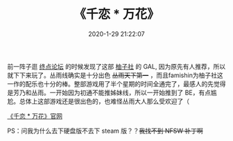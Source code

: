 ﻿---
title: 《千恋 * 万花》
date: 2020-1-29 21:22:07
categories:
- Review
tags:
- Game
- Stuff
---

前一阵子逛 [终点论坛](https://bbs.zdfx.net/) 的时候发现了这部 [柚子社](https://www.yuzusoft.com/) 的 GAL, 因为原先有人推荐，所以就下下来玩了。丛雨线确实是十分出色 ~~丛雨天下第一~~ ，而且famishin为柚子社这一作的配乐也十分的棒。整部游戏用了半个星期的时间全通完了，最感人的先觉得是芳乃和丛雨。一开始因为初通不能推姊妹线，所以一开始推到了 BE，有点尴尬。总体上这部游戏还是很出色的，也难怪丛雨大人那么受欢迎了（

[《千恋 * 万花》官网](http://www.yuzu-soft.com/products/senren/index.html)

PS：问我为什么去下硬盘版不去下 steam 版？？~~我找不到 NFSW 补丁啊~~

